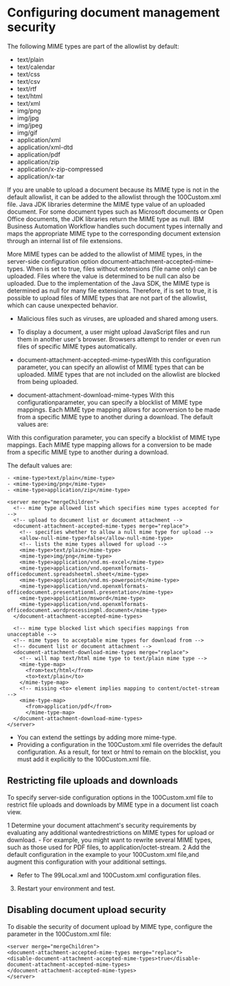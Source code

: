 # Configuring document management security

The following MIME types are part of the allowlist by
default:

- <mime-type>text/plain</mime-type>
- <mime-type>text/calendar</mime-type>
- <mime-type>text/css</mime-type>
- <mime-type>text/csv</mime-type>
- <mime-type>text/rtf</mime-type>
- <mime-type>text/html</mime-type>
- <mime-type>text/xml</mime-type>
- <mime-type>img/png</mime-type>
- <mime-type>img/jpg</mime-type>
- <mime-type>img/jpeg</mime-type>
- <mime-type>img/gif</mime-type>
- <mime-type>application/xml</mime-type>
- <mime-type>application/xml-dtd</mime-type>
- <mime-type>application/pdf</mime-type>
- <mime-type>application/zip</mime-type>
- <mime-type>application/x-zip-compressed</mime-type>
- <mime-type>application/x-tar</mime-type>

If you are unable to upload a document because its MIME type is not in the default allowlist,
it can be added to the allowlist through the 100Custom.xml file. Java JDK
libraries determine the MIME type value of an uploaded document. For some document types such as
Microsoft documents or Open Office documents, the JDK libraries return the MIME type as null.
IBM Business Automation
Workflow handles
such document types internally and maps the appropriate MIME type to the corresponding document
extension through an internal list of file extensions.

More MIME types can be added to the
allowlist of MIME types, in the server-side configuration option
document-attachment-accepted-mime-types. When
<allow-null-mime-type> is set to true, files without extensions (file name only)
can be uploaded. Files where the <mime-type> value is determined to be null can
also be uploaded. Due to the implementation of the Java SDK, the MIME type is determined as null for
many file extensions. Therefore, if <allow-null-mime-type> is set to true, it is
possible to upload files of MIME types that are not part of the allowlist, which can cause
unexpected behavior.

- Malicious files such as viruses, are uploaded and shared among users.
- To display a document, a user might upload JavaScript files and run them in another user's
browser. Browsers attempt to render or even run files of specific MIME types automatically.

- document-attachment-accepted-mime-typesWith this configuration
parameter, you can specify an allowlist of MIME types that can be uploaded. MIME types that are not
included on the allowlist are blocked from being uploaded.

- document-attachment-download-mime-types With this configurationparameter, you can specify a blocklist of MIME type mappings. Each MIME type mapping allows for aconversion to be made from a specific MIME type to another during a download. The default<mime-type> values are:

With this configuration
parameter, you can specify a blocklist of MIME type mappings. Each MIME type mapping allows for a
conversion to be made from a specific MIME type to another during a download.

The default
<mime-type> values are:

    - <mime-type>text/plain</mime-type>
    - <mime-type>img/png</mime-type>
    - <mime-type>application/zip</mime-type>

```
<server merge="mergeChildren">       
  <!-- mime type allowed list which specifies mime types accepted for --> 
  <!-- upload to document list or document attachment --> 
  <document-attachment-accepted-mime-types merge="replace"> 
    <!-- specifies whether to allow a null mime type for upload --> 
    <allow-null-mime-type>false</allow-null-mime-type> 
    <!-- lists the mime types allowed for upload --> 
    <mime-type>text/plain</mime-type> 
    <mime-type>img/png</mime-type> 
    <mime-type>application/vnd.ms-excel</mime-type>
    <mime-type>application/vnd.openxmlformats-officedocument.spreadsheetml.sheet</mime-type>
    <mime-type>application/vnd.ms-powerpoint</mime-type>
    <mime-type>application/vnd.openxmlformats-officedocument.presentationml.presentation</mime-type>
    <mime-type>application/msword</mime-type>
    <mime-type>application/vnd.openxmlformats-officedocument.wordprocessingml.document</mime-type> 
  </document-attachment-accepted-mime-types> 
    
  <!-- mime type blocked list which specifies mappings from unacceptable --> 
  <!-- mime types to acceptable mime types for download from --> 
  <!-- document list or document attachment --> 
  <document-attachment-download-mime-types merge="replace"> 
    <!-- will map text/html mime type to text/plain mime type --> 
    <mime-type-map> 
      <from>text/html</from> 
      <to>text/plain</to> 
    </mime-type-map> 
    <!-- missing <to> element implies mapping to content/octet-stream --> 
    <mime-type-map> 
      <from>application/pdf</from> 
      </mime-type-map> 
  </document-attachment-download-mime-types> 
</server>
```

- You can extend the settings by adding more mime-type.
- Providing a configuration in the 100Custom.xml file overrides the default
configuration. As a result, for text or html to remain on the blocklist, you must add it explicitly
to the 100Custom.xml file.

## Restricting file uploads and downloads

To specify server-side configuration options in the 100Custom.xml file to
restrict file uploads and downloads by MIME type in a document list coach view.

1 Determine your document attachment's security requirements by evaluating any additional wantedrestrictions on MIME types for upload or download.
    - For example, you might want to rewrite several MIME types, such as those used for PDF files, to
application/octet-stream.
2 Add the default configuration in the example to your 100Custom.xml file,and augment this configuration with your additional settings.

- Refer to The 99Local.xml and 100Custom.xml
configuration files.
3. Restart your environment and test.

## Disabling document upload security

To disable the security of document upload by MIME type, configure the
<disable-document-attachment-accepted-mime-types> parameter in the
100Custom.xml file:

```
<server merge="mergeChildren"> 
<document-attachment-accepted-mime-types merge="replace"> 
<disable-document-attachment-accepted-mime-types>true</disable-document-attachment-accepted-mime-types> 
</document-attachment-accepted-mime-types> 
</server>
```